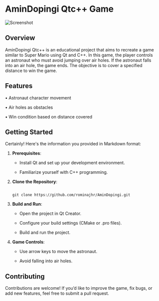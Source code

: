 # AminDopingi Qtc++ Game 

![Screenshot](https://github.com/rominajhr/AminDopingi/assets/166646614/b23cb9e5-435f-428c-bf6d-3d79574a58af)
 

## Overview 

AminDopingi Qtc++ is an educational project that aims to recreate a game similar to Super Mario using Qt and C++. In this game, the player controls an astronaut who must avoid jumping over air holes. If the astronaut falls into an air hole, the game ends. The objective is to cover a specified distance to win the game. 

## Features 

•	Astronaut character movement 

 

•	Air holes as obstacles 

 

•	Win condition based on distance covered 

## Getting Started 

Certainly! Here's the information you provided in Markdown format: 

 

1. **Prerequisites**: 

   - Install Qt and set up your development environment. 

   - Familiarize yourself with C++ programming. 

 

2. **Clone the Repository**: 

   ``` 

   git clone https://github.com/rominajhr/AminDopingi.git

   ``` 

 

3. **Build and Run**: 

   - Open the project in Qt Creator. 

   - Configure your build settings (CMake or .pro files). 

   - Build and run the project. 

 

4. **Game Controls**: 

   - Use arrow keys to move the astronaut. 

   - Avoid falling into air holes. 

 

## Contributing 

Contributions are welcome! If you’d like to improve the game, fix bugs, or add new features, feel free to submit a pull request. 
